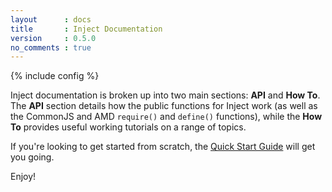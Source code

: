 ```yaml
---
layout      : docs
title       : Inject Documentation
version     : 0.5.0
no_comments : true
---
```

{% include config %}

Inject documentation is broken up into two main sections: **API** and **How To**. The **API** section details how the public functions for Inject work (as well as the CommonJS and AMD `require()` and `define()` functions), while the **How To** provides useful working tutorials on a range of topics.

If you're looking to get started from scratch, the [Quick Start Guide](/docs/0.5.0/howto/quick_start.html) will get you going.

Enjoy!